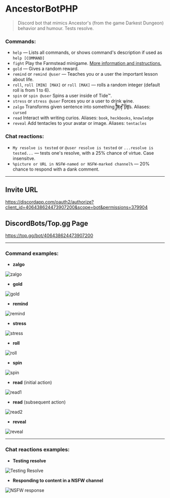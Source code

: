 # AncestorBotPHP
> Discord bot that mimics Ancestor's (from the game Darkest Dungeon) behavior and humour. Tests resolve.

### Commands:
- `help` — Lists all commands, or shows command's description if used as `help [COMMAND]`
- `fight` Play the Farmstead minigame. [More information and instructions.](farmstead_readme.md "More information and instructions.") 
- `gold` — Gives a random reward.
- `remind` or `remind @user` — Teaches you or a user the important lesson about life.
- `roll`, `roll [MIN] [MAX]` or `roll [MAX]` — rolls a random integer (default roll is from 1 to 6).
- `spin` or `spin @user` Spins a user inside of Tide™.
- `stress` or `stress @user` Forces you or a user to drink wine.
- `zalgo` Transforms given sentence into something ̝̺̋l̃̊̕i͈͌͡k̛͉̕e̟̩ͥ ͆̄͐ẗ̥́̓ḧ̸͝i̷͚͘s. Aliases: `cursed`
- `read` Interact with writing curios. Aliases: `book`, `heckbooks`, `knowledge`
- `reveal` Add tentacles to your avatar or image. Aliases: `tentacles`

### Chat reactions:
- `My resolve is tested`  or  `@user resolve is tested`  or  `...resolve is tested...`  — tests one's resolve, with a 25% chance of virtue. Case insensitve.
- `%picture or URL in NSFW-named or NSFW-marked channel%`  — 20% chance to respond with a dank comment.

------------

## Invite URL
https://discordapp.com/oauth2/authorize?client_id=406438624473907200&scope=bot&permissions=379904

## DiscordBots/Top.gg Page
https://top.gg/bot/406438624473907200

------------

### Command examples:

- **zalgo**

![zalgo](readme/data/zalgo_example.png "zalgo")

- **gold**

![gold](readme/data/gold_example.png "gold")

- **remind** 

![remind](readme/data/remind_example.png  "remind")

- **stress**

![stress](readme/data/stress_example.png "stress")

- **roll**

![roll](readme/data/roll_example.png "roll")

- **spin**

![spin](readme/data/spin_example.gif "spin")

- **read** (initial action)

![read1](readme/data/read_example.png "read1")

- **read** (subsequent action)

![read2](readme/data/read_example_2.png "read2")

- **reveal**

![reveal](readme/data/reveal_example.png "reveal")


------------
### Chat reactions examples:

- **Testing resolve**

![Testing Resolve](readme/data/resolve_example.png "Testing Resolve")

- **Responding to content in a NSFW channel**

![NSFW response](readme/data/nsfw_example.png "NSFW response")
